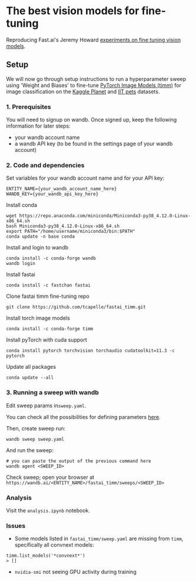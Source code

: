 # The best vision models for fine-tuning

Reproducing Fast.ai's Jeremy Howard [experiments on fine tuning vision models](https://www.kaggle.com/code/jhoward/the-best-vision-models-for-fine-tuning/notebook).

## Setup

We will now go through setup instructions to run a hyperparameter sweep using 'Weight and Biases' to fine-tune  [PyTorch Image Models (timm)](https://github.com/rwightman/pytorch-image-models) for image classification on the [Kaggle Planet](https://www.kaggle.com/c/planet-understanding-the-amazon-from-space/data) and [IIT pets](https://www.robots.ox.ac.uk/~vgg/data/pets/) datasets.

### 1. Prerequisites

You will need to signup on wandb.
Once signed up, keep the following information for later steps:
  * your wandb account name
  * a wandb API key (to be found in the settings page of your wandb account)

### 2. Code and dependencies

Set variables for your wandb account name and for your API key:
```
ENTITY_NAME={your_wandb_account_name_here}
WANDB_KEY={your_wandb_api_key_here}
```

Install conda
```
wget https://repo.anaconda.com/miniconda/Miniconda3-py38_4.12.0-Linux-x86_64.sh
bash Miniconda3-py38_4.12.0-Linux-x86_64.sh
export PATH="/home/username/miniconda3/bin:$PATH"
conda update -n base conda
```

Install and login to wandb
```
conda install -c conda-forge wandb
wandb login
```

Install fastai
```
conda install -c fastchan fastai
```

Clone fastai timm fine-tuning repo
```
git clone https://github.com/tcapelle/fastai_timm.git
```

Install torch image models
```
conda install -c conda-forge timm
```

Install pyTorch with cuda support
```
conda install pytorch torchvision torchaudio cudatoolkit=11.3 -c pytorch
```

Update all packages
```
conda update --all
```

### 3. Running a sweep with wandb

Edit sweep params in`sweep.yaml`.

You can check all the possibilities for defining parameters [here](https://docs.wandb.ai/guides/sweeps/configuration).

Then, create sweep run:
```
wandb sweep sweep.yaml
```

And run the sweep:
```
# you can paste the output of the previous command here
wandb agent <SWEEP_ID>
```

Check sweep; open your browser at `https://wandb.ai/<ENTITY_NAME>/fastai_timm/sweeps/<SWEEP_ID>`


### Analysis

Visit the `analysis.ipynb` notebook.


### Issues

* Some models listed in `fastai_timm/sweep.yaml` are missing from `timm`, specifically all convnext models:
```
timm.list_models('*convnext*')
> []
```

* `nvidia-smi` not seeing GPU activity during training